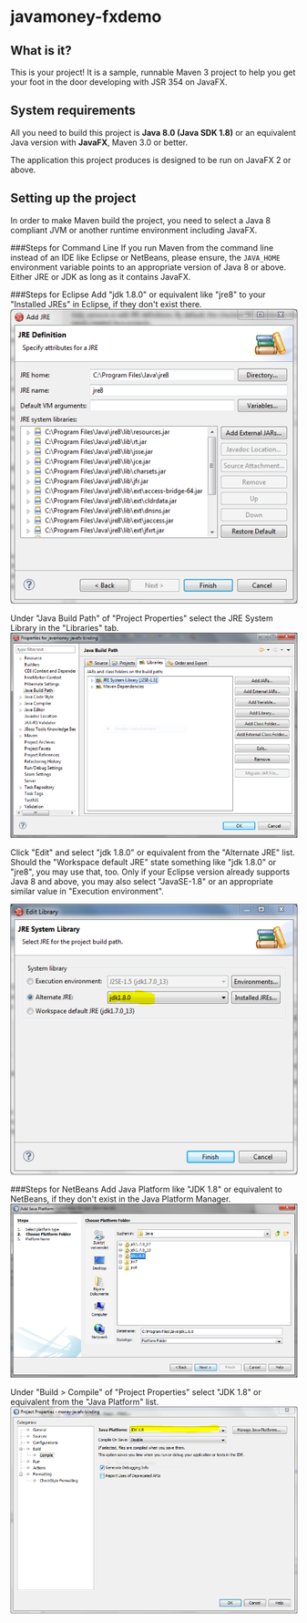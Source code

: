javamoney-fxdemo
========================

What is it?
-----------

This is your project! It is a sample, runnable Maven 3 project to help you get your foot in the door developing with JSR 354 on JavaFX. 

System requirements
-------------------

All you need to build this project is **Java 8.0 (Java SDK 1.8)** or an equivalent Java version with **JavaFX**, Maven 3.0 or better.

The application this project produces is designed to be run on JavaFX 2 or above.

Setting up the project
-------------------

In order to make Maven build the project, you need to select a Java 8 compliant JVM or another runtime environment including JavaFX. 

###Steps for Command Line
If you run Maven from the command line instead of an IDE like Eclipse or NetBeans, please ensure, the `JAVA_HOME` environment variable points to an appropriate version of Java 8 or above. Either JRE or JDK as long as it contains JavaFX.

###Steps for Eclipse
Add "jdk 1.8.0" or equivalent like "jre8" to your "Installed JREs" in Eclipse, if they don't exist there. 
![Image](../src/site/resources/images/Eclipse_JRE8_0_1.png "Add JRE to Eclipse")

Under "Java Build Path" of "Project Properties" select the JRE System Library in the "Libraries" tab.
![Image](../src/site/resources/images/Eclipse_JRE8_1.png "Java Build Path in Eclipse")


Click "Edit" and select "jdk 1.8.0" or equivalent from the "Alternate JRE" list. Should the "Workspace default JRE" state something like "jdk 1.8.0" or "jre8", you may use that, too. Only if your Eclipse version already supports Java 8 and above, you may also select "JavaSE-1.8" or an appropriate similar value in "Execution environment".

![Image](../src/site/resources/images/Eclipse_JRE8_2.png "Edit Library in Eclipse")

###Steps for NetBeans
Add Java Platform like "JDK 1.8" or equivalent to NetBeans, if they don't exist in the Java Platform Manager. 
![Image](../src/site/resources/images/NB7_JavaFX_2.png "Add Java Platform to NetBeans")

Under "Build > Compile" of "Project Properties" select "JDK 1.8" or equivalent from the "Java Platform" list. 
![Image](../src/site/resources/images/NB7_JavaFX_3.png "Project Properties in NetBeans")
